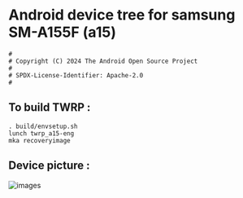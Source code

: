 # Android device tree for samsung SM-A155F (a15)

```
#
# Copyright (C) 2024 The Android Open Source Project
#
# SPDX-License-Identifier: Apache-2.0
#
```

## To build TWRP :

```
. build/envsetup.sh
lunch twrp_a15-eng
mka recoveryimage
```

## Device picture :

![images](https://github.com/user-attachments/assets/f79623dd-58ae-4544-9150-f2799afbb7b8)
